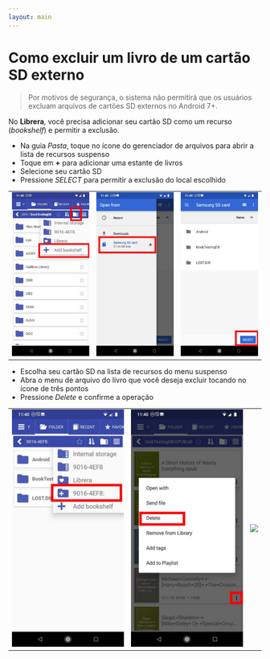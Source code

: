 ```yaml
---
layout: main
---
```


# Como excluir um livro de um cartão SD externo

> Por motivos de segurança, o sistema não permitirá que os usuários excluam arquivos de cartões SD externos no Android 7+.

No **Librera**, você precisa adicionar seu cartão SD como um recurso (_bookshelf_) e permitir a exclusão.

* Na guia _Pasta_, toque no ícone do gerenciador de arquivos para abrir a lista de recursos suspenso
* Toque em **+** para adicionar uma estante de livros
* Selecione seu cartão SD
* Pressione _SELECT_ para permitir a exclusão do local escolhido

||||
|-|-|-|
|![](1.jpg)|![](2.jpg)|![](3.jpg)|

* Escolha seu cartão SD na lista de recursos do menu suspenso
* Abra o menu de arquivo do livro que você deseja excluir tocando no ícone de três pontos
* Pressione _Delete_ e confirme a operação

||||
|-|-|-|
|![](4.jpg)|![](5.jpg)|![](6.jpg)|
